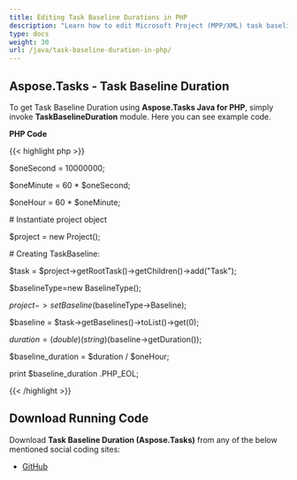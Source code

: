 ```yaml
---
title: Editing Task Baseline Durations in PHP
description: "Learn how to edit Microsoft Project (MPP/XML) task baseline durations using Aspose.Tasks Java for PHP."
type: docs
weight: 30
url: /java/task-baseline-duration-in-php/
---
```


## **Aspose.Tasks - Task Baseline Duration**
To get Task Baseline Duration using **Aspose.Tasks Java for PHP**, simply invoke **TaskBaselineDuration** module. Here you can see example code.

**PHP Code**

{{< highlight php >}}

 $oneSecond = 10000000;

$oneMinute = 60 * $oneSecond;

$oneHour = 60 * $oneMinute;

\# Instantiate project object

$project = new Project();

\# Creating TaskBaseline:

$task = $project->getRootTask()->getChildren()->add("Task");

$baselineType=new BaselineType();

$project->setBaseline($baselineType->Baseline);

$baseline = $task->getBaselines()->toList()->get(0);

$duration = (double)(string)($baseline->getDuration());

$baseline_duration = $duration / $oneHour;

print $baseline_duration .PHP_EOL;

{{< /highlight >}}
## **Download Running Code**
Download **Task Baseline Duration (Aspose.Tasks)** from any of the below mentioned social coding sites:

- [GitHub](https://github.com/aspose-tasks/Aspose.Tasks-for-Java/blob/master/Plugins/Aspose_Tasks_Java_for_PHP/src/aspose/tasks/WorkingWithTaskBaselines/TaskBaselineDuration.php)
